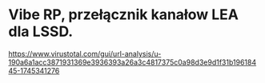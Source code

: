 # Vibe RP, przełącznik kanałow LEA dla LSSD.
https://www.virustotal.com/gui/url-analysis/u-190a6a1acc3871931369e3936393a26a3c4817375c0a98d3e9d1f31b19618445-1745341276
